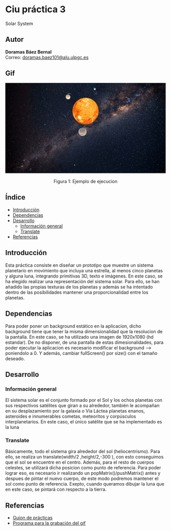 # Ciu práctica 3
Solar System

## Autor 
**Doramas Báez Bernal** <br/>
Correo: doramas.baez101@alu.ulpgc.es

## Gif
<div align="center">
  <img src="/solarSystemGif.gif" alt="gif de la practica 3">
  <p align="center">
    Figura 1: Ejemplo de ejecucion
  </p>
</div>

## Índice
* [Introducción](#introducción)
* [Dependencias](#dependencias) 
* [Desarrollo](#desarrollo)
    * [Información general](#informaciónGeneral)
    * [Translate](#translate)
* [Referencias](#referencias)

## Introducción
Esta práctica consiste en diseñar un prototipo que muestre un sistema planetario en movimiento que incluya una estrella, al menos cinco planetas y alguna luna, integrando primitivas 3D, texto e imágenes. En este caso, se ha elegido realizar una representación del sistema solar. Para ello, se han añadido las propias texturas de los planetas y además se ha intentado dentro de las posibilidades mantener una proporcionalidad entre los planetas.

## Dependencias
Para poder poner un background estático en la aplicacion, dicho background tiene que tener la misma dimensionalidad que la resolucion de la pantalla. En este caso, se ha utilizado una imagen de 1920x1080 (hd estandar). De no disponer, de una pantalla de estas dimesionalidades, para poder ejecutar la aplicacion es necesario modificar el background --> poniendolo a 0. Y además, cambiar fullScreen() por size() con el tamaño deseado.

## Desarrollo

### Información general <a id="informaciónGeneral"></a>
El sistema solar es el conjunto formado por el Sol y los ochos planetas con sus respectivos satélites que giran a su alrededor, también le acompañan en su desplazamiento por la galaxia o Vía Láctea planetas enanos, asteroides e innumerables cometas, meteoritos y corpúsculos interplanetarios. En este caso, el único satélite que se ha implementado es la luna


### Translate <a id="translate"></a>
Básicamente, todo el sistema gira alrededor del sol (heliocentrismo). Para ello, se realiza un translate(width/2 ,height/2,-300 ), con esto conseguimos que el sol se encuentre en el centro. Además, para el resto de cuerpos celestes, se utilizará dicha posicion como punto de referencia. Para poder lograr eso, es necesario ir realizando un popMatrix()/pushMatrix() antes y despues de pintar el nuevo cuerpo, de este modo podremos mantener el sol como punto de referencia. Exepto, cuando queramos dibujar la luna que en este caso, se pintará con respecto a la tierra.


## Referencias

* [Guion de prácticas](https://cv-aep.ulpgc.es/cv/ulpgctp20/pluginfile.php/126724/mod_resource/content/22/CIU_Pr_cticas.pdf)
* [Programa para la grabación del gif](https://obsproject.com/es)
